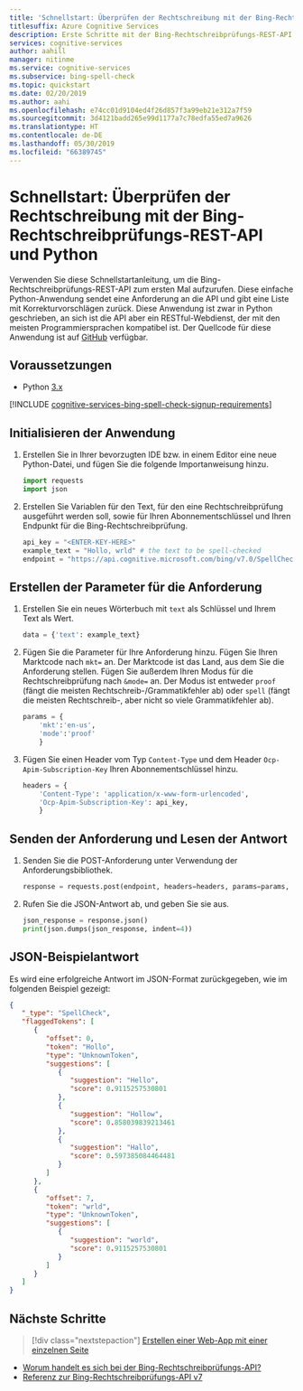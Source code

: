 ```yaml
---
title: 'Schnellstart: Überprüfen der Rechtschreibung mit der Bing-Rechtschreibprüfungs-REST-API und Python'
titlesuffix: Azure Cognitive Services
description: Erste Schritte mit der Bing-Rechtschreibprüfungs-REST-API zum Überprüfen von Rechtschreibung und Grammatik
services: cognitive-services
author: aahill
manager: nitinme
ms.service: cognitive-services
ms.subservice: bing-spell-check
ms.topic: quickstart
ms.date: 02/20/2019
ms.author: aahi
ms.openlocfilehash: e74cc01d9104ed4f26d857f3a99eb21e312a7f59
ms.sourcegitcommit: 3d4121badd265e99d1177a7c78edfa55ed7a9626
ms.translationtype: HT
ms.contentlocale: de-DE
ms.lasthandoff: 05/30/2019
ms.locfileid: "66389745"
---
```

# <a name="quickstart-check-spelling-with-the-bing-spell-check-rest-api-and-python"></a>Schnellstart: Überprüfen der Rechtschreibung mit der Bing-Rechtschreibprüfungs-REST-API und Python

Verwenden Sie diese Schnellstartanleitung, um die Bing-Rechtschreibprüfungs-REST-API zum ersten Mal aufzurufen. Diese einfache Python-Anwendung sendet eine Anforderung an die API und gibt eine Liste mit Korrekturvorschlägen zurück. Diese Anwendung ist zwar in Python geschrieben, an sich ist die API aber ein RESTful-Webdienst, der mit den meisten Programmiersprachen kompatibel ist. Der Quellcode für diese Anwendung ist auf [GitHub](https://github.com/Azure-Samples/cognitive-services-REST-api-samples/blob/master/python/Search/BingEntitySearchv7.py) verfügbar.

## <a name="prerequisites"></a>Voraussetzungen

* Python [3.x](https://www.python.org)

[!INCLUDE [cognitive-services-bing-spell-check-signup-requirements](../../../../includes/cognitive-services-bing-spell-check-signup-requirements.md)]

## <a name="initialize-the-application"></a>Initialisieren der Anwendung

1. Erstellen Sie in Ihrer bevorzugten IDE bzw. in einem Editor eine neue Python-Datei, und fügen Sie die folgende Importanweisung hinzu.

   ```python
   import requests
   import json
   ```

2. Erstellen Sie Variablen für den Text, für den eine Rechtschreibprüfung ausgeführt werden soll, sowie für Ihren Abonnementschlüssel und Ihren Endpunkt für die Bing-Rechtschreibprüfung.

    ```python
    api_key = "<ENTER-KEY-HERE>"
    example_text = "Hollo, wrld" # the text to be spell-checked
    endpoint = "https://api.cognitive.microsoft.com/bing/v7.0/SpellCheck"
    ```

## <a name="create-the-parameters-for-the-request"></a>Erstellen der Parameter für die Anforderung

1. Erstellen Sie ein neues Wörterbuch mit `text` als Schlüssel und Ihrem Text als Wert.

    ```python
    data = {'text': example_text}
    ```

2. Fügen Sie die Parameter für Ihre Anforderung hinzu. Fügen Sie Ihren Marktcode nach `mkt=` an. Der Marktcode ist das Land, aus dem Sie die Anforderung stellen. Fügen Sie außerdem Ihren Modus für die Rechtschreibprüfung nach `&mode=` an. Der Modus ist entweder `proof` (fängt die meisten Rechtschreib-/Grammatikfehler ab) oder `spell` (fängt die meisten Rechtschreib-, aber nicht so viele Grammatikfehler ab).

    ```python
    params = {
        'mkt':'en-us',
        'mode':'proof'
        }
    ```

3. Fügen Sie einen Header vom Typ `Content-Type` und dem Header `Ocp-Apim-Subscription-Key` Ihren Abonnementschlüssel hinzu.

    ```python
    headers = {
        'Content-Type': 'application/x-www-form-urlencoded',
        'Ocp-Apim-Subscription-Key': api_key,
        }
    ```

## <a name="send-the-request-and-read-the-response"></a>Senden der Anforderung und Lesen der Antwort

1. Senden Sie die POST-Anforderung unter Verwendung der Anforderungsbibliothek.

    ```python
    response = requests.post(endpoint, headers=headers, params=params, data=data)
    ```

2. Rufen Sie die JSON-Antwort ab, und geben Sie sie aus.

    ```python
    json_response = response.json()
    print(json.dumps(json_response, indent=4))
    ```

## <a name="example-json-response"></a>JSON-Beispielantwort

Es wird eine erfolgreiche Antwort im JSON-Format zurückgegeben, wie im folgenden Beispiel gezeigt:

```json
{
   "_type": "SpellCheck",
   "flaggedTokens": [
      {
         "offset": 0,
         "token": "Hollo",
         "type": "UnknownToken",
         "suggestions": [
            {
               "suggestion": "Hello",
               "score": 0.9115257530801
            },
            {
               "suggestion": "Hollow",
               "score": 0.858039839213461
            },
            {
               "suggestion": "Hallo",
               "score": 0.597385084464481
            }
         ]
      },
      {
         "offset": 7,
         "token": "wrld",
         "type": "UnknownToken",
         "suggestions": [
            {
               "suggestion": "world",
               "score": 0.9115257530801
            }
         ]
      }
   ]
}
```

## <a name="next-steps"></a>Nächste Schritte

> [!div class="nextstepaction"]
> [Erstellen einer Web-App mit einer einzelnen Seite](../tutorials/spellcheck.md)

- [Worum handelt es sich bei der Bing-Rechtschreibprüfungs-API?](../overview.md)
- [Referenz zur Bing-Rechtschreibprüfungs-API v7](https://docs.microsoft.com/rest/api/cognitiveservices-bingsearch/bing-spell-check-api-v7-reference)
